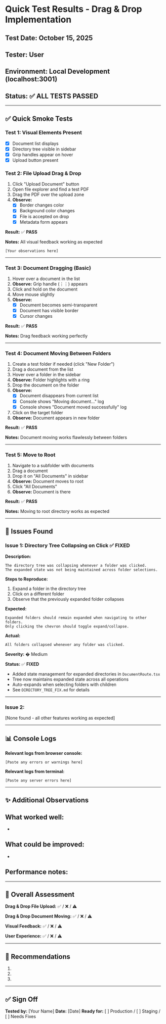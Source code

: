 # Quick Test Results - Drag & Drop Implementation

## Test Date: October 15, 2025
## Tester: User
## Environment: Local Development (localhost:3001)
## Status: ✅ **ALL TESTS PASSED**

---

## ✅ Quick Smoke Tests

### Test 1: Visual Elements Present
- [x] Document list displays
- [x] Directory tree visible in sidebar
- [x] Grip handles appear on hover
- [x] Upload button present

### Test 2: File Upload Drag & Drop
1. Click "Upload Document" button
2. Open file explorer and find a test PDF
3. Drag the PDF over the upload zone
4. **Observe:**
   - [x] Border changes color
   - [x] Background color changes
   - [x] File is accepted on drop
   - [x] Metadata form appears

**Result:** ✅ **PASS**

**Notes:** All visual feedback working as expected
```
[Your observations here]
```

---

### Test 3: Document Dragging (Basic)
1. Hover over a document in the list
2. **Observe:** Grip handle (⋮⋮) appears
3. Click and hold on the document
4. Move mouse slightly
5. **Observe:**
   - [x] Document becomes semi-transparent
   - [x] Document has visible border
   - [x] Cursor changes

**Result:** ✅ **PASS**

**Notes:** Drag feedback working perfectly

---

### Test 4: Document Moving Between Folders
1. Create a test folder if needed (click "New Folder")
2. Drag a document from the list
3. Hover over a folder in the sidebar
4. **Observe:** Folder highlights with a ring
5. Drop the document on the folder
6. **Observe:**
   - [x] Document disappears from current list
   - [x] Console shows "Moving document..." log
   - [x] Console shows "Document moved successfully" log
7. Click on the target folder
8. **Observe:** Document appears in new folder

**Result:** ✅ **PASS**

**Notes:** Document moving works flawlessly between folders

---

### Test 5: Move to Root
1. Navigate to a subfolder with documents
2. Drag a document
3. Drop it on "All Documents" in sidebar
4. **Observe:** Document moves to root
5. Click "All Documents"
6. **Observe:** Document is there

**Result:** ✅ **PASS**

**Notes:** Moving to root directory works as expected

---

## 🐛 Issues Found

### Issue 1: Directory Tree Collapsing on Click ✅ FIXED
**Description:**
```
The directory tree was collapsing whenever a folder was clicked.
The expanded state was not being maintained across folder selections.
```
**Steps to Reproduce:**
1. Expand a folder in the directory tree
2. Click on a different folder
3. Observe that the previously expanded folder collapses

**Expected:**
```
Expanded folders should remain expanded when navigating to other folders.
Only clicking the chevron should toggle expand/collapse.
```

**Actual:**
```
All folders collapsed whenever any folder was clicked.
```

**Severity:** � Medium

**Status:** ✅ **FIXED**
- Added state management for expanded directories in `DocumentRoute.tsx`
- Tree now maintains expanded state across all operations
- Auto-expands when selecting folders with children
- See `DIRECTORY_TREE_FIX.md` for details

---

### Issue 2:
[None found - all other features working as expected]

---

## 📊 Console Logs

**Relevant logs from browser console:**
```
[Paste any errors or warnings here]
```

**Relevant logs from terminal:**
```
[Paste any server errors here]
```

---

## ✨ Additional Observations

**What worked well:**
- 
- 

**What could be improved:**
- 
- 

**Performance notes:**
- 

---

## 🎯 Overall Assessment

**Drag & Drop File Upload:** ✅ / ❌ / ⚠️

**Drag & Drop Document Moving:** ✅ / ❌ / ⚠️

**Visual Feedback:** ✅ / ❌ / ⚠️

**User Experience:** ✅ / ❌ / ⚠️

---

## 📝 Recommendations

1. 
2. 
3. 

---

## ✅ Sign Off

**Tested by:** [Your Name]
**Date:** [Date]
**Ready for:** [ ] Production / [ ] Staging / [ ] Needs Fixes
